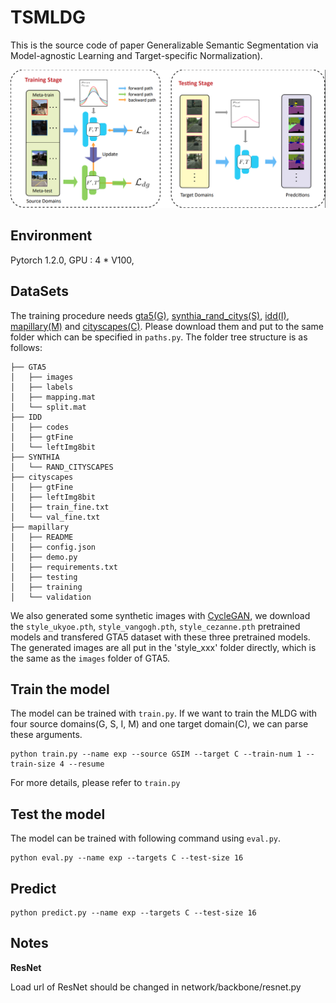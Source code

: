 # TSMLDG
This is the source code of paper Generalizable Semantic Segmentation via Model-agnostic Learning and Target-specific Normalization).

![img](imgs/framework.png)

## Environment

Pytorch 1.2.0,  GPU : 4 * V100, 

## DataSets

The training procedure needs [gta5(G)](https://download.visinf.tu-darmstadt.de/data/from_games/), [synthia_rand_citys(S)](https://synthia-dataset.net/downloads/), [idd(I)](https://idd.insaan.iiit.ac.in/), [mapillary(M)](https://www.mapillary.com/dataset/vistas?pKey=1GyeWFxH_NPIQwgl0onILw) and [cityscapes(C)](https://www.cityscapes-dataset.com/). Please download them and put to the same folder which can be specified in `paths.py`. The folder tree structure is as follows:
```
├── GTA5
│   ├── images
│   ├── labels
│   ├── mapping.mat
│   └── split.mat
├── IDD
│   ├── codes
│   ├── gtFine
│   └── leftImg8bit
├── SYNTHIA
│   └── RAND_CITYSCAPES
├── cityscapes
│   ├── gtFine
│   ├── leftImg8bit
│   ├── train_fine.txt
│   └── val_fine.txt
├── mapillary
│   ├── README
│   ├── config.json
│   ├── demo.py
│   ├── requirements.txt
│   ├── testing
│   ├── training
│   └── validation
```

We also generated some synthetic images with [CycleGAN](https://github.com/junyanz/CycleGAN), we download the `style_ukyoe.pth`, `style_vangogh.pth`, `style_cezanne.pth` pretrained models and transfered GTA5 dataset with these three pretrained models. The generated images are all put in the 'style_xxx' folder directly, which is the same as the `images` folder of GTA5.

## Train the model

The model can be trained with `train.py`. If we want to train the MLDG with four source domains(G, S, I, M) and one target domain(C), we can parse these arguments.
```
python train.py --name exp --source GSIM --target C --train-num 1 --train-size 4 --resume
```
For more details, please refer to `train.py`

## Test the model

The model can be trained with following command using `eval.py`. 
```
python eval.py --name exp --targets C --test-size 16
```

## Predict

```
python predict.py --name exp --targets C --test-size 16
```
## Notes
__ResNet__

  Load url of ResNet should be changed in network/backbone/resnet.py
